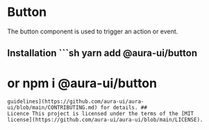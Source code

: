 # Button

The button component is used to trigger an action or event.

## Installation ```sh yarn add @aura-ui/button

# or npm i @aura-ui/button

```## Contribution Yes please! See the [contributing
guidelines](https://github.com/aura-ui/aura-ui/blob/main/CONTRIBUTING.md) for details. ##
Licence This project is licensed under the terms of the [MIT
license](https://github.com/aura-ui/aura-ui/blob/main/LICENSE).
```
